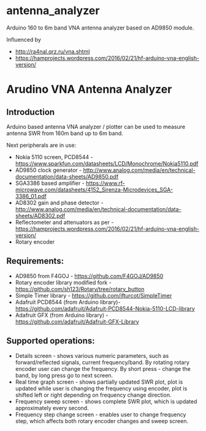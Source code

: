 # antenna_analyzer
Arduino 160 to 6m band VNA antenna analyzer based on AD9850 module.

Influenced by 
* http://ra4nal.qrz.ru/vna.shtml
* https://hamprojects.wordpress.com/2016/02/21/hf-arduino-vna-english-version/

Arudino VNA Antenna Analyzer
============================

Introduction
------------
Arduino based antenna VNA analyzer / plotter can be used to measure antenna
SWR from 160m band up to 6m band.

Next peripherals are in use:

 * Nokia 5110 screen, PCD8544 - https://www.sparkfun.com/datasheets/LCD/Monochrome/Nokia5110.pdf
 * AD9850 clock generator - http://www.analog.com/media/en/technical-documentation/data-sheets/AD9850.pdf
 * SGA3386 based amplifier - https://www.rf-microwave.com/datasheets/4152_Sirenza-Microdevices_SGA-3386_01.pdf
 * AD8302 gain and phase detector - http://www.analog.com/media/en/technical-documentation/data-sheets/AD8302.pdf
 * Reflectometer and attenuators as per - https://hamprojects.wordpress.com/2016/02/21/hf-arduino-vna-english-version/
 * Rotary encoder
 
Requirements:
-------------
 * AD9850 from F4GOJ - https://github.com/F4GOJ/AD9850
 * Rotary encoder library modified fork - https://github.com/sh123/Rotary/tree/rotary_button
 * Simple Timer library - https://github.com/jfturcot/SimpleTimer
 * Adafruit PCD8544 (from Arduino library)- https://github.com/adafruit/Adafruit-PCD8544-Nokia-5110-LCD-library
 * Adafruit GFX (from Arduino library) - https://github.com/adafruit/Adafruit-GFX-Library

Supported operations:
---------------------
 * Details screen - shows various numeric parameters, such as forward/reflected signals, current frequency/band. By rotating rotary encoder user can change the frequency. By short press - change the band, by long press go to next screen.
 * Real time graph screen - shows partially updated SWR plot, plot is updated while user is changing the frequency using encoder, plot is shifted left or right depending on frequency change direction.
 * Frequency sweep screen - shows complete SWR plot, which is updated approximately every second.
 * Frequency step change screen - enables user to change frequency step, which affects both rotary encoder changes and sweep screen.
